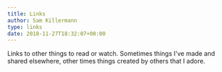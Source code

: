 ```yaml
---
title: Links
author: Sam Killermann
type: links
date: 2018-11-27T18:32:07+00:00
---
```

Links to other things to read or watch. Sometimes things I've made and shared elsewhere, other times things created by others that I adore.